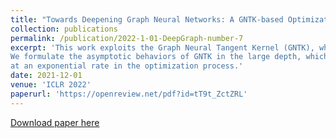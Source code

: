 ```yaml
---
title: "Towards Deepening Graph Neural Networks: A GNTK-based Optimization Perspective"
collection: publications
permalink: /publication/2022-1-01-DeepGraph-number-7
excerpt: 'This work exploits the Graph Neural Tangent Kernel (GNTK), which governs the optimization trajectory under gradient descent for wide GCNs. 
We formulate the asymptotic behaviors of GNTK in the large depth, which enables us to reveal the dropping trainability of wide and deep GCNs 
at an exponential rate in the optimization process.'
date: 2021-12-01
venue: 'ICLR 2022'
paperurl: 'https://openreview.net/pdf?id=tT9t_ZctZRL'
---
```


[Download paper here](https://openreview.net/pdf?id=tT9t_ZctZRL)


